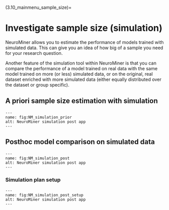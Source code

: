 (3.10_mainmenu_sample_size)=
# Investigate sample size (simulation)
NeuroMiner allows you to estimate the performance of models trained with simulated data. This can give you an idea of how big of a sample you need for your research question.

Another feature of the simulation tool within NeuroMiner is that you can compare the performance of a model trained on real data with the same model trained on more (or less) simulated data, or on the original, real dataset enriched with more simulated data (either equally distributed over the dataset or group specific).

## A priori sample size estimation with simulation

```{figure} Images/NM_simulation_prior.png
---
name: fig:NM_simulation_prior
alt: NeuroMiner simulation post app
---
```

## Posthoc model comparison on simulated data


```{figure} Images/NM_simulation_post.png
---
name: fig:NM_simulation_post
alt: NeuroMiner simulation post app
---
```

### Simulation plan setup
```{figure} Images/NM_simulation_post_setup.png
---
name: fig:NM_simulation_post_setup
alt: NeuroMiner simulation post app
---
```
